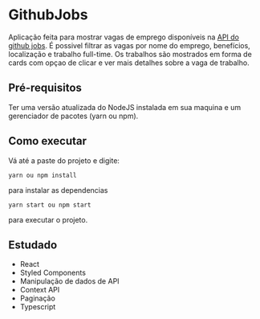 # GithubJobs
Aplicação feita para mostrar vagas de emprego disponíveis na [API do github jobs](https://jobs.github.com/api). É possivel filtrar as vagas por nome do emprego, benefícios, localização e trabalho full-time. Os trabalhos são mostrados em forma de cards com opçao de clicar e ver mais detalhes sobre a vaga de trabalho.


## Pré-requisitos
Ter uma versão atualizada do NodeJS instalada em sua maquina e um gerenciador de pacotes (yarn ou npm).

## Como executar
Vá até a paste do projeto e digite:
```
yarn ou npm install
```
para instalar as dependencias
```
yarn start ou npm start
```
para executar o projeto.
## Estudado
* React
* Styled Components
* Manipulação de dados de API
* Context API
* Paginação
* Typescript
